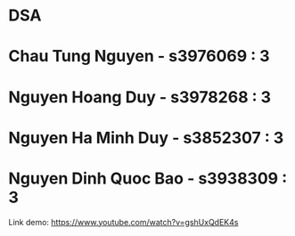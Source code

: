 # DSA

# Chau Tung Nguyen  - s3976069 : 3
# Nguyen Hoang Duy  - s3978268 : 3
# Nguyen Ha Minh Duy - s3852307 : 3
# Nguyen Dinh Quoc Bao - s3938309 : 3

Link demo: https://www.youtube.com/watch?v=gshUxQdEK4s
